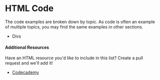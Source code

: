 # HTML Code
The code examples are broken down by topic. As code is often an example of multiple topics, you may find the same examples in other sections. 

* Divs

#### Additional Resources
Have an HTML resource you'd like to include in this list? Create a pull request and we'll add it!

* [Codecademy](http://codecademy.com)